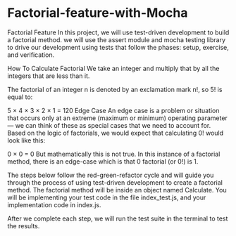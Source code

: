 # Factorial-feature-with-Mocha

Factorial Feature
In this project, we will use test-driven development to build a factorial method. we will use the assert module and mocha testing library to drive our development using tests that follow the phases: setup, exercise, and verification.

How To Calculate Factorial
We take an integer and multiply that by all the integers that are less than it.

The factorial of an integer n is denoted by an exclamation mark n!, so 5! is equal to:

 5 × 4 × 3 × 2 × 1 = 120
Edge Case
An edge case is a problem or situation that occurs only at an extreme (maximum or minimum) operating parameter — we can think of these as special cases that we need to account for. Based on the logic of factorials, we would expect that calculating 0! would look like this:

0 × 0 = 0
But mathematically this is not true. In this instance of a factorial method, there is an edge-case which is that 0 factorial (or 0!) is 1.

The steps below follow the red-green-refactor cycle and will guide you through the process of using test-driven development to create a factorial method. The factorial method will be inside an object named Calculate. You will be implementing your test code in the file index_test.js, and your implementation code in index.js.

After we complete each step, we will run the test suite in the terminal to test the results.
